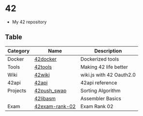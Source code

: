 # 42
- My 42 repository

## Table

| Category | Name                                                           | Description              |
|----------|----------------------------------------------------------------|--------------------------|
| Docker   | [42docker](https://github.com/solareenlo/42docker)             | Dockerized tools         |
| Tools    | [42tools](https://github.com/solareenlo/42tools)               | Making 42 life better    |
| Wiki     | [42wiki](https://github.com/solareenlo/42wiki)                 | wiki.js with 42 Oauth2.0 |
| 42api    | [42api](https://github.com/solareenlo/42api)                   | 42api reference          |
| Projects | [42push_swap](https://github.com/solareenlo/42push_swap)       | Sorting Algorithm        |
|          | [42libasm](https://github.com/solareenlo/42libasm)             | Assembler Basics         |
| Exam     | [42exam-rank-02](https://github.com/solareenlo/42exam-rank-02) | Exam Rank 02             |
